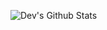 ![Dev's Github Stats](https://github-readme-stats.vercel.app/api?username=i-am-a-dev&show_icons=true&theme=midnight-purple)

